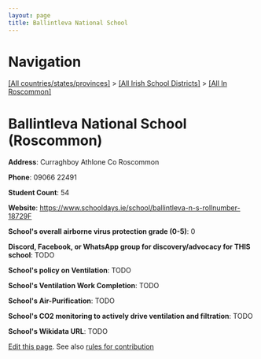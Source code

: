 ```yaml
---
layout: page
title: Ballintleva National School
---
```

# Navigation

[[All countries/states/provinces]](../../..) > [[All Irish School Districts]](../..) > [[All In Roscommon]](..)

# Ballintleva National School (Roscommon)

**Address**: Curraghboy Athlone Co Roscommon

**Phone**: 09066 22491

**Student Count**: 54

**Website**: <https://www.schooldays.ie/school/ballintleva-n-s-rollnumber-18729F>

**School's overall airborne virus protection grade (0-5)**: 0

**Discord, Facebook, or WhatsApp group for discovery/advocacy for THIS school**: TODO

**School's policy on Ventilation**: TODO

**School's Ventilation Work Completion**: TODO

**School's Air-Purification**: TODO

**School's CO2 monitoring to actively drive ventilation and filtration**: TODO

**School's Wikidata URL**: TODO


[Edit this page](https://github.com/ventilate-schools/Ireland/edit/main/./Roscommon/Ballintleva_National_School.md). See also [rules for contribution](../../../contribution-rules/)